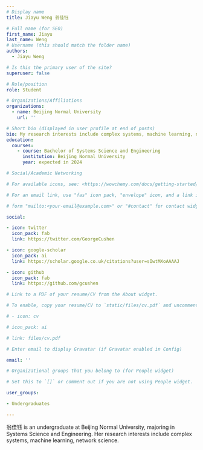 ```yaml
---
# Display name
title: Jiayu Weng 翁佳钰

# Full name (for SEO)
first_name: Jiayu
last_name: Weng
# Username (this should match the folder name)
authors:
  - Jiayu Weng

# Is this the primary user of the site?
superuser: false

# Role/position
role: Student

# Organizations/Affiliations
organizations:
  - name: Beijing Normal University
    url: ''

# Short bio (displayed in user profile at end of posts)
bio: My research interests include complex systems, machine learning, network science. Currently I am looking for a PhD position focused on AI for Science.
education:
  courses:
    - course: Bachelor of Systems Science and Engineering 
      institution: Beijing Normal University 
      year: expected in 2024

# Social/Academic Networking

# For available icons, see: <https://wowchemy.com/docs/getting-started/page-builder/#icons>

# For an email link, use "fas" icon pack, "envelope" icon, and a link in the

# form "mailto:<your-email@example.com>" or "#contact" for contact widget.

social:

- icon: twitter
  icon_pack: fab
  link: https://twitter.com/GeorgeCushen

- icon: google-scholar
  icon_pack: ai
  link: https://scholar.google.co.uk/citations?user=sIwtMXoAAAAJ

- icon: github
  icon_pack: fab
  link: https://github.com/gcushen

# Link to a PDF of your resume/CV from the About widget.

# To enable, copy your resume/CV to `static/files/cv.pdf` and uncomment the lines below.

# - icon: cv

# icon_pack: ai

# link: files/cv.pdf

# Enter email to display Gravatar (if Gravatar enabled in Config)

email: ''

# Organizational groups that you belong to (for People widget)

# Set this to `[]` or comment out if you are not using People widget.

user_groups:

- Undergraduates

---
```


翁佳钰 is an undergraduate at Beijing Normal University, majoring in Systems Science and Engineering. Her research interests include complex systems, machine learning, network science.
